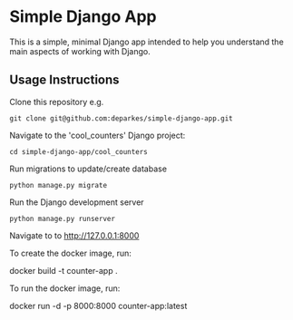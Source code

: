 # Simple Django App
This is a simple, minimal Django app intended to help you understand the main aspects of working with Django.

## Usage Instructions
Clone this repository e.g.

```
git clone git@github.com:deparkes/simple-django-app.git
```

Navigate to the 'cool_counters' Django project:

```
cd simple-django-app/cool_counters
```

Run migrations to update/create database
```
python manage.py migrate
```

Run the Django development server
```
python manage.py runserver
```

Navigate to to http://127.0.0.1:8000

To create the docker image, run:

docker build -t counter-app .

To run the docker image, run:

docker run -d -p 8000:8000 counter-app:latest

